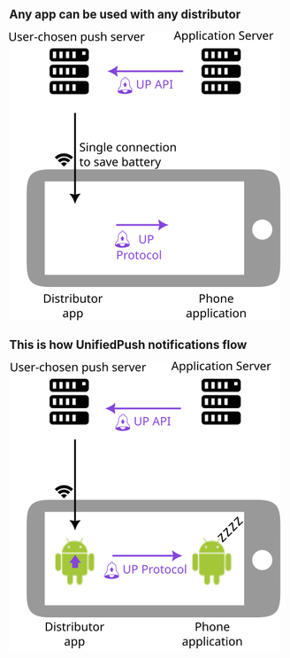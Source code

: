 
## Any app can be used with any distributor

![](any-app-can-be-used-with-any-distributor.svg)

## This is how UnifiedPush notifications flow

![](how-unifiedpush-notifications-flow.svg)

